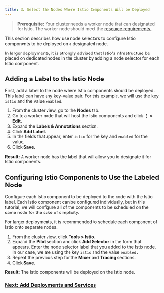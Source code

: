 ```yaml
---
title: 3. Select the Nodes Where Istio Components Will be Deployed
---
```


> **Prerequisite:** Your cluster needs a worker node that can designated for Istio. The worker node should meet the [resource requirements.](../../../explanations/integrations-in-rancher/istio/cpu-and-memory-allocations.md)

This section describes how use node selectors to configure Istio components to be deployed on a designated node.

In larger deployments, it is strongly advised that Istio's infrastructure be placed on dedicated nodes in the cluster by adding a node selector for each Istio component.

## Adding a Label to the Istio Node

First, add a label to the node where Istio components should be deployed. This label can have any key-value pair. For this example, we will use the key `istio` and the value `enabled`.

1. From the cluster view, go to the **Nodes** tab.
1. Go to a worker node that will host the Istio components and click **&#8942; > Edit.**
1. Expand the **Labels & Annotations** section.
1. Click **Add Label.**
1. In the fields that appear, enter `istio` for the key and `enabled` for the value.
1. Click **Save.**

**Result:** A worker node has the label that will allow you to designate it for Istio components.

## Configuring Istio Components to Use the Labeled Node

Configure each Istio component to be deployed to the node with the Istio label. Each Istio component can be configured individually, but in this tutorial, we will configure all of the components to be scheduled on the same node for the sake of simplicity.

For larger deployments, it is recommended to schedule each component of Istio onto separate nodes.

1. From the cluster view, click **Tools > Istio.**
1. Expand the **Pilot** section and click **Add Selector** in the form that appears. Enter the node selector label that you added to the Istio node. In our case, we are using the key `istio` and the value `enabled.`
1. Repeat the previous step for the **Mixer** and **Tracing** sections.
1. Click **Save.**

**Result:** The Istio components will be deployed on the Istio node.

### [Next: Add Deployments and Services](use-istio-sidecar.md)